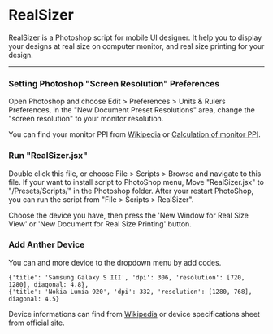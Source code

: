 # RealSizer #

RealSizer is a Photoshop script for mobile UI designer. 
It help you to display your designs at real size on 
computer monitor, and real size printing for your design.

-----------------------------

### Setting Photoshop "Screen Resolution" Preferences ###

Open Photoshop and choose Edit > Preferences > Units & Rulers Preferences,
in the "New Document Preset Resolutions" area,
change the "screen resolution" to your monitor resolution.

You can find your monitor PPI from
[Wikipedia](http://en.wikipedia.org/wiki/List_of_displays_by_pixel_density) 
or [Calculation of monitor PPI](http://en.wikipedia.org/wiki/Pixel_density#Calculation_of_monitor_PPI).

### Run "RealSizer.jsx" ###

Double click this file, 
or choose File > Scripts > Browse and navigate to this file. 
If your want to install script to PhotoShop menu, 
Move "RealSizer.jsx" to "/Presets/Scripts/" in the Photoshop folder.
After your restart PhotoShop, you can run the script from 
"File > Scripts > RealSizer".

Choose the device you have, 
then press the 'New Window for Real Size View'
or 'New Document for Real Size Printing' button.

### Add Anther Device ###

You can and more device to the dropdown menu by add codes.

    {'title': 'Samsung Galaxy S III', 'dpi': 306, 'resolution': [720, 1280], diagonal: 4.8},
    {'title': 'Nokia Lumia 920', 'dpi': 332, 'resolution': [1280, 768], diagonal: 4.5}

Device informations can find from [Wikipedia](http://en.wikipedia.org/wiki/List_of_displays_by_pixel_density) 
or device specifications sheet from official site. 
